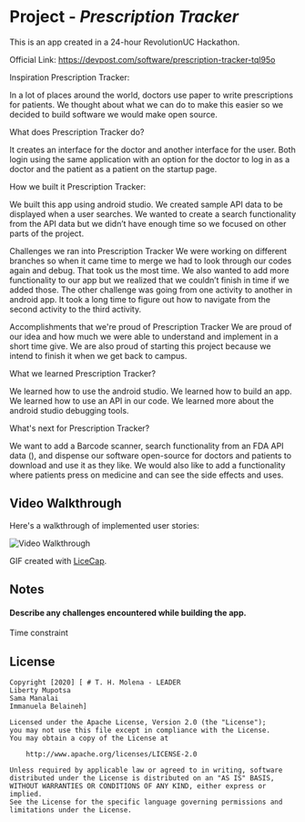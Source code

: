 # Project - *Prescription Tracker*

This is an app created in a 24-hour RevolutionUC Hackathon.

Official Link: https://devpost.com/software/prescription-tracker-tql95o

Inspiration Prescription Tracker:

In a lot of places around the world, doctors use paper to write prescriptions for patients. We thought about what we can do to make this easier so we decided to build software we would make open source.

What does Prescription Tracker do?

It creates an interface for the doctor and another interface for the user. Both login using the same application with an option for the doctor to log in as a doctor and the patient as a patient on the startup page.

How we built it Prescription Tracker:

We built this app using android studio. We created sample API data to be displayed when a user searches. We wanted to create a search functionality from the API data but we didn’t have enough time so we focused on other parts of the project.

Challenges we ran into Prescription Tracker
We were working on different branches so when it came time to merge we had to look through our codes again and debug. That took us the most time. We also wanted to add more functionality to our app but we realized that we couldn’t finish in time if we added those. The other challenge was going from one activity to another in android app. It took a long time to figure out how to navigate from the second activity to the third activity.

Accomplishments that we're proud of Prescription Tracker
We are proud of our idea and how much we were able to understand and implement in a short time give. We are also proud of starting this project because we intend to finish it when we get back to campus.

What we learned Prescription Tracker?

We learned how to use the android studio. We learned how to build an app. We learned how to use an API in our code. We learned more about the android studio debugging tools.

What's next for Prescription Tracker?

We want to add a Barcode scanner, search functionality from an FDA API data (), and dispense our software open-source for doctors and patients to download and use it as they like. We would also like to add a functionality where patients press on medicine and can see the side effects and uses.

## Video Walkthrough

Here's a walkthrough of implemented user stories:

<img src='Prescription_Tracker.gif' title='Video Walkthrough' width='' alt='Video Walkthrough' />

GIF created with [LiceCap](http://www.cockos.com/licecap/).

## Notes

#### Describe any challenges encountered while building the app.
Time constraint 

## License

    Copyright [2020] [ # T. H. Molena - LEADER
    Liberty Mupotsa
    Sama Manalai
    Immanuela Belaineh]

    Licensed under the Apache License, Version 2.0 (the "License");
    you may not use this file except in compliance with the License.
    You may obtain a copy of the License at

        http://www.apache.org/licenses/LICENSE-2.0

    Unless required by applicable law or agreed to in writing, software
    distributed under the License is distributed on an "AS IS" BASIS,
    WITHOUT WARRANTIES OR CONDITIONS OF ANY KIND, either express or implied.
    See the License for the specific language governing permissions and
    limitations under the License.
